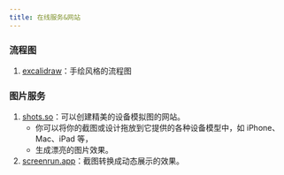 ```yaml
---
title: 在线服务&网站
---
```


### 流程图

1. [excalidraw](https://excalidraw.com/)：手绘风格的流程图

### 图片服务

1. [shots.so](https://shots.so/)：可以创建精美的设备模拟图的网站。
   - 你可以将你的截图或设计拖放到它提供的各种设备模型中，如 iPhone、Mac、iPad 等，
   - 生成漂亮的图片效果。
2. [screenrun.app](https://screenrun.app/)：截图转换成动态展示的效果。
